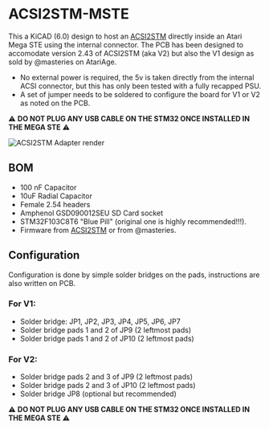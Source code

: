 # ACSI2STM-MSTE
 
This a KiCAD (6.0) design to host an [ACSI2STM](https://github.com/retro16/acsi2stm) directly inside an Atari Mega STE using the internal connector. 
The PCB has been designed to accomodate version 2.43 of ACSI2STM (aka V2) but also the V1 design as sold by @masteries on AtariAge. 
- No external power is required, the 5v is taken directly from the internal ACSI connector, but this has only been tested with a fully recapped PSU. 
- A set of jumper needs to be soldered to configure the board for V1 or V2 as noted on the PCB.

:warning: **DO NOT PLUG ANY USB CABLE ON THE STM32 ONCE INSTALLED IN THE MEGA STE** :warning:

![ACSI2STM Adapter render](https://github.com/olivierjan/ACSI2SD-MSTE/blob/main/ACSI2SD%20MSTE.png)

## BOM
- 100 nF Capacitor
- 10uF Radial Capacitor
- Female 2.54 headers
- Amphenol GSD090012SEU SD Card socket
- STM32F103C8T6 "Blue Pill" (original one is highly recommended!!!). 
- Firmware from [ACSI2STM](https://github.com/retro16/acsi2stm) or from @masteries. 

## Configuration
Configuration is done by simple solder bridges on the pads, instructions are also written on PCB.

### For V1:
- Solder bridge: JP1, JP2, JP3, JP4, JP5, JP6, JP7
- Solder bridge pads 1 and 2 of JP9 (2 leftmost pads)
- Solder bridge pads 1 and 2 of JP10 (2 leftmost pads)

### For V2: 
- Solder bridge pads 2 and 3 of JP9 (2 leftmost pads)
- Solder bridge pads 2 and 3 of JP10 (2 leftmost pads)
- Solder bridge JP8 (optional but recommended)

:warning: **DO NOT PLUG ANY USB CABLE ON THE STM32 ONCE INSTALLED IN THE MEGA STE** :warning:
